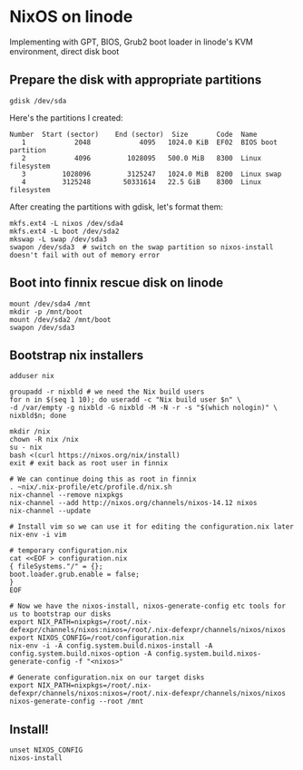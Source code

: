 # NixOS on linode

Implementing with GPT, BIOS, Grub2 boot loader in linode's KVM environment, direct disk boot

## Prepare the disk with appropriate partitions

```
gdisk /dev/sda
```

Here's the partitions I created:

```
Number  Start (sector)    End (sector)  Size       Code  Name
   1            2048            4095   1024.0 KiB  EF02  BIOS boot partition
   2            4096         1028095   500.0 MiB   8300  Linux filesystem
   3         1028096         3125247   1024.0 MiB  8200  Linux swap
   4         3125248        50331614   22.5 GiB    8300  Linux filesystem
```

After creating the partitions with gdisk, let's format them:

```
mkfs.ext4 -L nixos /dev/sda4
mkfs.ext4 -L boot /dev/sda2
mkswap -L swap /dev/sda3
swapon /dev/sda3  # switch on the swap partition so nixos-install doesn't fail with out of memory error
```

## Boot into finnix rescue disk on linode

```
mount /dev/sda4 /mnt
mkdir -p /mnt/boot
mount /dev/sda2 /mnt/boot
swapon /dev/sda3
```

## Bootstrap nix installers

```
adduser nix

groupadd -r nixbld # we need the Nix build users
for n in $(seq 1 10); do useradd -c "Nix build user $n" \
-d /var/empty -g nixbld -G nixbld -M -N -r -s "$(which nologin)" \
nixbld$n; done

mkdir /nix
chown -R nix /nix
su - nix
bash <(curl https://nixos.org/nix/install)
exit # exit back as root user in finnix

# We can continue doing this as root in finnix
. ~nix/.nix-profile/etc/profile.d/nix.sh
nix-channel --remove nixpkgs
nix-channel --add http://nixos.org/channels/nixos-14.12 nixos
nix-channel --update

# Install vim so we can use it for editing the configuration.nix later
nix-env -i vim

# temporary configuration.nix
cat <<EOF > configuration.nix
{ fileSystems."/" = {};
boot.loader.grub.enable = false;
}
EOF

# Now we have the nixos-install, nixos-generate-config etc tools for us to bootstrap our disks
export NIX_PATH=nixpkgs=/root/.nix-defexpr/channels/nixos:nixos=/root/.nix-defexpr/channels/nixos/nixos
export NIXOS_CONFIG=/root/configuration.nix
nix-env -i -A config.system.build.nixos-install -A config.system.build.nixos-option -A config.system.build.nixos-generate-config -f "<nixos>"

# Generate configuration.nix on our target disks
export NIX_PATH=nixpkgs=/root/.nix-defexpr/channels/nixos:nixos=/root/.nix-defexpr/channels/nixos/nixos
nixos-generate-config --root /mnt
```

## Install!

```
unset NIXOS_CONFIG
nixos-install
```
